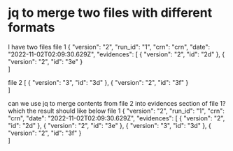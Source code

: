 
# jq to merge two files with different formats

I have two files
file 1
{
    "version": "2",
    "run_id": "1",
    "crn": "crn",
    "date": "2022-11-02T02:09:30.629Z",
    "evidences": [
        {
            "version": "2",
            "id": "2d"
        },
        {
            "version": "2",
            "id": "3e"
        }  
]


file 2
[
        {
            "version": "3",
            "id": "3d"
        },
        {
            "version": "2",
            "id": "3f"
        }    
]

can we use jq to merge contents from file 2 into evidences section of file 1? which the result should like below
file 1
{
    "version": "2",
    "run_id": "1",
    "crn": "crn",
    "date": "2022-11-02T02:09:30.629Z",
    "evidences": [
        {
            "version": "2",
            "id": "2d"
        },
        {
            "version": "2",
            "id": "3e"
        },
        {
            "version": "3",
            "id": "3d"
        },
        {
            "version": "2",
            "id": "3f"
        }    
]



        